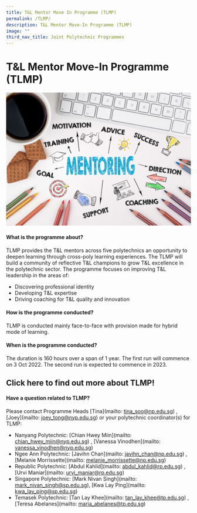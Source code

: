 ```yaml
---
title: T&L Mentor Move In Programme (TLMP)
permalink: /TLMP/
description: T&L Mentor Move-In Programme (TLMP)
image: ""
third_nav_title: Joint Polytechnic Programmes
---
```

# T&L Mentor Move-In Programme (TLMP)

![](/images/70290420_MLsuccess.jpg)

#### What is the programme about?

TLMP provides the T&L mentors across five polytechnics an opportunity to deepen learning through cross-poly learning experiences. The TLMP will build a community of reflective T&L champions to grow T&L excellence in the polytechnic sector. The programme focuses on improving T&L leadership in the areas of:
* Discovering professional identity
* Developing T&L expertise
* Driving coaching for T&L quality and innovation


#### How is the programme conducted?

TLMP is conducted mainly face-to-face with provision made for hybrid mode of learning.

#### When is the programme conducted?

The duration is 160 hours over a span of 1 year. The first run will commence on 3 Oct 2022. The second run is expected to commence in 2023.

## Click here to find out more about TLMP!



#### Have a question related to TLMP?

Please contact Programme Heads [Tina](mailto: tina_soo@np.edu.sg) , [Joey](mailto: joey_tong@nyp.edu.sg) or your polytechnic coordinator(s) for TLMP:

* Nanyang Polytechnic: [Chian Hwey Miin](mailto: chian_hwey_miin@nyp.edu.sg) , [Vanessa Vinodhen](mailto: vanessa_vinodhen@nyp.edu.sg)
* Ngee Ann Polytechnic: [Javihn Chan](mailto: javihn_chan@np.edu.sg) , [Melanie Morrissette](mailto: melanie_morrissette@np.edu.sg)
* Republic Polytechnic: [Abdul Kahlid](mailto: abdul_kahlid@rp.edu.sg) , [Urvi Maniar](mailto: urvi_maniar@rp.edu.sg)
* Singapore Polytechnic: [Mark Nivan Singh](mailto: mark_nivan_singh@sp.edu.sg), [Kwa Lay Ping](mailto: kwa_lay_ping@sp.edu.sg)
* Temasek Polytechnic: [Tan Lay Khee](mailto: tan_lay_khee@tp.edu.sg) , [Teresa Abelanes](mailto: maria_abelanes@tp.edu.sg)